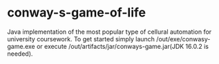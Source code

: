 # conway-s-game-of-life
Java implementation of the most popular type of cellural automation for university coursework.
To get started simply launch /out/exe/conwasy-game.exe or execute /out/artifacts/jar/conways-game.jar(JDK 16.0.2 is needed).
